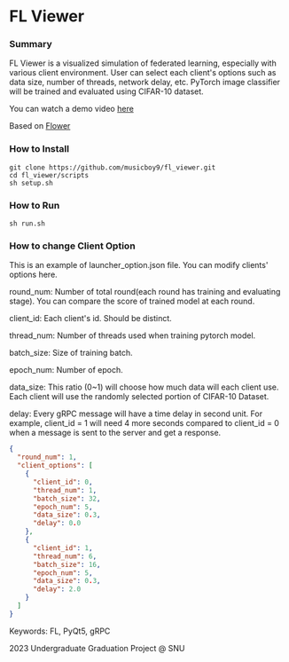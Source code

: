 # FL Viewer

### Summary
FL Viewer is a visualized simulation of federated learning, especially with
various client environment.
User can select each client's options such as data size,
number of threads, network delay, etc.
PyTorch image classifier will be trained and evaluated using CIFAR-10 dataset.

You can watch a demo video [here](https://youtu.be/wUQeHTmHasQ)

Based on [Flower](https://github.com/adap/flower)

### How to Install

```shell
git clone https://github.com/musicboy9/fl_viewer.git
cd fl_viewer/scripts
sh setup.sh
```

### How to Run

```shell
sh run.sh
```

### How to change Client Option

This is an example of launcher_option.json file. You can modify clients' options here.

round_num: Number of total round(each round has training and evaluating stage). You can compare the score of trained model at each round.

client_id: Each client's id. Should be distinct.

thread_num: Number of threads used when training pytorch model.

batch_size: Size of training batch.

epoch_num: Number of epoch.

data_size: This ratio (0~1) will choose how much data will each client use. Each client will use the randomly selected portion of CIFAR-10 Dataset.

delay: Every gRPC message will have a time delay in second unit. For example, client_id = 1 will need 4 more seconds compared to client_id = 0
when a message is sent to the server and get a response.

```json
{
  "round_num": 1,
  "client_options": [
    {
      "client_id": 0,
      "thread_num": 1,
      "batch_size": 32,
      "epoch_num": 5,
      "data_size": 0.3,
      "delay": 0.0
    },
    {
      "client_id": 1,
      "thread_num": 6,
      "batch_size": 16,
      "epoch_num": 5,
      "data_size": 0.3,
      "delay": 2.0
    }
  ]
}
```



Keywords: FL, PyQt5, gRPC

2023 Undergraduate Graduation Project @ SNU

